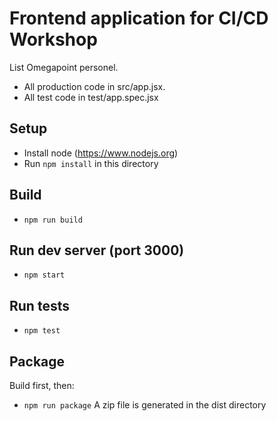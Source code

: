 Frontend application for CI/CD Workshop
=======================================
List Omegapoint personel. 

* All production code in src/app.jsx.
* All test code in test/app.spec.jsx

## Setup
* Install node (https://www.nodejs.org)
* Run `npm install` in this directory

## Build
* `npm run build`

## Run dev server (port 3000)
* `npm start`

## Run tests
* `npm test`

## Package
Build first, then:
* `npm run package`
A zip file is generated in the dist directory

